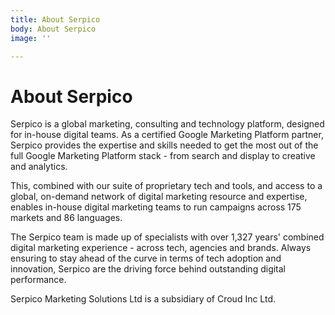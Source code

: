 ```yaml
---
title: About Serpico
body: About Serpico
image: ''

---
```

# About Serpico

Serpico is a global marketing, consulting and technology platform, designed for in-house digital teams. As a certified Google Marketing Platform partner, Serpico provides the expertise and skills needed to get the most out of the full Google Marketing Platform stack - from search and display to creative and analytics.

This, combined with our suite of proprietary tech and tools, and access to a global, on-demand network of digital marketing resource and expertise, enables in-house digital marketing teams to run campaigns across 175 markets and 86 languages.

The Serpico team is made up of specialists with over 1,327 years' combined digital marketing experience - across tech, agencies and brands. Always ensuring to stay ahead of the curve in terms of tech adoption and innovation, Serpico are the driving force behind outstanding digital performance.

Serpico Marketing Solutions Ltd is a subsidiary of Croud Inc Ltd.